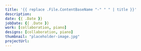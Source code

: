 ```yaml
---
title: '{{ replace .File.ContentBaseName "-" " " | title }}'
description: 
date: {{ .Date }}
jobDate: {{ .Date }}
work: [collaboration, piano]
designs: [collaboration, piano]
thumbnail: "placeholder-image.jpg"
projectUrl: 
---
```

